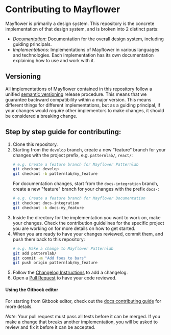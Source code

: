 Contributing to Mayflower
=========================

Mayflower is primarily a design system.  This repository is the concrete implementation of that design system, and is broken into 2 distinct parts:

* *[Documentation](/docs)*: Documentation for the overall design system, including guiding principals.
* *Implementations*: Implementations of Mayflower in various languages and technologies. Each implementation has its own documentation explaining how to use and work with it.

Versioning
----------
All implementations of Mayflower contained in this repository follow a unified [semantic versioning](https://semver.org/) release procedure.  This means that we guarantee backward compatibility within a major version. This means different things for different implementations, but as a guiding principal, if your changes would _require_ other implementors to make changes, it should be considered a breaking change.

Step by step guide for contributing:
------------------------------------

1. Clone this repository.
2. Starting from the `develop` branch, create a new "feature" branch for your changes with the project prefix, e.g. `patternlab/`, `react/`:
    ```bash
    # e.g. Create a feature branch for Mayflower Patternlab
    git checkout develop
    git checkout -b patternlab/my_feature
    ```
    For documentation changes, start from the `docs-integration` branch, create a new "feature" branch for your changes with the prefix `docs-`:
    ```bash
    # e.g. Create a feature branch for Mayflower Documentation
    git checkout docs-integration
    git checkout -b docs-my_feature
    ```
3. Inside the directory for the implementation you want to work on, make your changes.  Check the contribution guidelines for the specific project you are working on for more details on how to get started.
4. When you are ready to have your changes reviewed, commit them, and push them back to this repository:
    ```bash
    # e.g. Make a change to Mayflower Patternlab
    git add patternlab/
    git commit -m "Add foos to bars"
    git push origin patternlab/my_feature
    ```
5. Follow the [Changelog Instructions](docs/for-developer/change-log-instructions.md) to add a changelog.
6. Open a [Pull Request](/compare) to have your code reviewed.

#### Using the Gitbook editor
For starting from Gitbook editor, check out the [docs contributing guide](docs/.docs/CONTRIBUTING.md) for more details.


_Note_: Your pull request must pass all tests before it can be merged.  If you make a change that breaks another implementation, you will be asked to review and fix it before it can be accepted.
